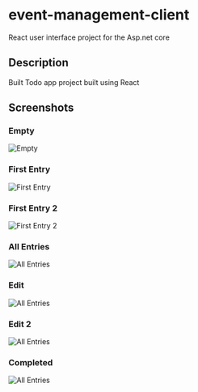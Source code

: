 # event-management-client

 React user interface project for the Asp.net core 
 
## Description
Built Todo app project built using  React
## Screenshots

### Empty
![Empty](Screenshot/src/Screenshot%202024-09-10%20100336.png)

### First Entry
![First Entry](Screenshots/Screenshot%202024-09-05%20135223.png)

### First Entry 2
![First Entry 2](Screenshots/Screenshot%202024-09-05%20135236.png)

### All Entries
![All Entries](Screenshots/Screenshot%202024-09-05%20141608.png)

### Edit
![All Entries](Screenshots/Screenshot%202024-09-05%20141700.png)

### Edit 2
![All Entries](Screenshots/Screenshot%202024-09-05%20141713.png)

### Completed
![All Entries](Screenshots/Screenshot%202024-09-05%20141733.png)
